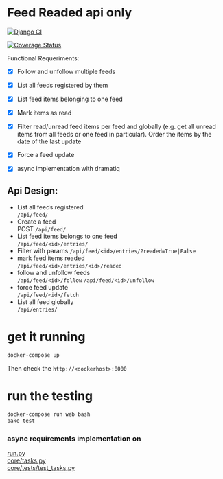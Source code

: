 # Feed Readed api only

[![Django
CI](https://github.com/zodman/feed-api/actions/workflows/django.yml/badge.svg)](https://github.com/zodman/feed-api/actions/workflows/django.yml)

[![Coverage
Status](https://coveralls.io/repos/github/zodman/feed-api/badge.svg?branch=main)](https://coveralls.io/github/zodman/feed-api?branch=main)


Functional Requeriments:
- [x] Follow and unfollow multiple feeds  
- [x] List all feeds registered by them  
- [x] List feed items belonging to one feed  
- [x] Mark items as read  
- [x] Filter read/unread feed items per feed and globally (e.g. get all unread items
    from all feeds or one feed in particular). Order the items by the date of the
    last update
- [x] Force a feed update  
- [x] async implementation with dramatiq  



## Api Design:
* List all feeds registered  
    `/api/feed/`
*  Create a feed  
    POST `/api/feed/`
* List feed items belongs to one feed  
    `/api/feed/<id>/entries/`
* Filter with params
    `/api/feed/<id>/entries/?readed=True|False`
* mark feed items readed  
    `/api/feed/<id>/entries/<id>/readed`
* follow and unfollow feeds  
    `/api/feed/<id>/follow`
    `/api/feed/<id>/unfollow`
* force feed update  
    `/api/feed/<id>/fetch`
* List all feed globally  
    `/api/entries/`

# get it running

```bash
docker-compose up
```
Then check the `http://<dockerhost>:8000`

# run the testing

```bash
docker-compose run web bash
bake test
```

### async requirements implementation on

[run.py](run.py)  
[core/tasks.py](core/tasks.py)  
[core/tests/test_tasks.py](core/tests/test_tasks.py)
